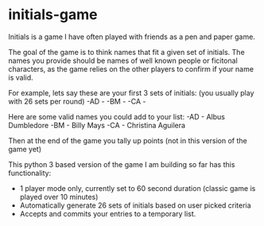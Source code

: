 # initials-game

Initials is a game I have often played with friends as a pen and paper game.

The goal of the game is to think names that fit a given set of initials. 
The names you provide should be names of well known people or ficitonal characters, as the game relies on the other players to confirm if your name is valid. 

For example, lets say these are your first 3 sets of initials: (you usually play with 26 sets per round)
  -AD - 
  -BM - 
  -CA -

Here are some valid names you could add to your list:
  -AD - Albus Dumbledore
  -BM - Billy Mays
  -CA - Christina Aguilera

Then at the end of the game you tally up points (not in this version of the game yet)

This python 3 based version of the game I am building so far has this functionality:
  - 1 player mode only, currently set to 60 second duration (classic game is played over 10 minutes)
  - Automatically generate 26 sets of initials based on user picked criteria
  - Accepts and commits your entries to a temporary list.

